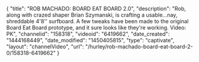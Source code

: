 {
    "title": "ROB MACHADO: BOARD EAT BOARD 2.0",
    "description": "Rob, along with crazed shaper Brian Szymanski, is crafting a usable...nay, shreddable 4'8'' surfboard. A few tweaks have been made to the original Board Eat Board prototype, and it sure looks like they're working. Video: PK",
    "channelid": "158318",
    "videoid": "6419662",
    "date_created": "1444168449",
    "date_modified": "1450405815",
    "type": "captivate",
    "layout": "channelVideo",
    "url": "\/hurley\/rob-machado-board-eat-board-2-0\/158318-6419662"
}